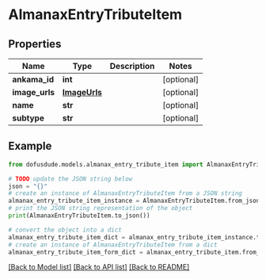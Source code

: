 # AlmanaxEntryTributeItem


## Properties

Name | Type | Description | Notes
------------ | ------------- | ------------- | -------------
**ankama_id** | **int** |  | [optional] 
**image_urls** | [**ImageUrls**](ImageUrls.md) |  | [optional] 
**name** | **str** |  | [optional] 
**subtype** | **str** |  | [optional] 

## Example

```python
from dofusdude.models.almanax_entry_tribute_item import AlmanaxEntryTributeItem

# TODO update the JSON string below
json = "{}"
# create an instance of AlmanaxEntryTributeItem from a JSON string
almanax_entry_tribute_item_instance = AlmanaxEntryTributeItem.from_json(json)
# print the JSON string representation of the object
print(AlmanaxEntryTributeItem.to_json())

# convert the object into a dict
almanax_entry_tribute_item_dict = almanax_entry_tribute_item_instance.to_dict()
# create an instance of AlmanaxEntryTributeItem from a dict
almanax_entry_tribute_item_form_dict = almanax_entry_tribute_item.from_dict(almanax_entry_tribute_item_dict)
```
[[Back to Model list]](../README.md#documentation-for-models) [[Back to API list]](../README.md#documentation-for-api-endpoints) [[Back to README]](../README.md)


